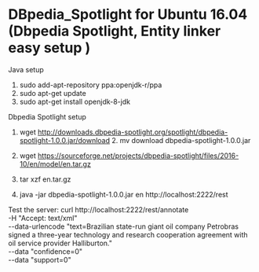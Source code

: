 # DBpedia_Spotlight for Ubuntu 16.04 (Dbpedia Spotlight, Entity linker easy setup )

Java setup
1. sudo add-apt-repository ppa:openjdk-r/ppa
2. sudo apt-get update
3. sudo apt-get install openjdk-8-jdk

Dbpedia Spotlight setup

1. wget http://downloads.dbpedia-spotlight.org/spotlight/dbpedia-spotlight-1.0.0.jar/download 2. mv download dbpedia-spotlight-1.0.0.jar
3. wget https://sourceforge.net/projects/dbpedia-spotlight/files/2016-10/en/model/en.tar.gz

4. tar xzf en.tar.gz

5. java -jar dbpedia-spotlight-1.0.0.jar en http://localhost:2222/rest

Test the server:
curl http://localhost:2222/rest/annotate \
  -H "Accept: text/xml" \
  --data-urlencode "text=Brazilian state-run giant oil company Petrobras signed a three-year technology and research cooperation agreement with oil service provider Halliburton." \
  --data "confidence=0" \
  --data "support=0"
